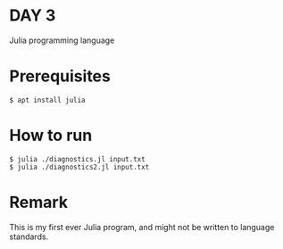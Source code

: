 # DAY 3

Julia programming language

# Prerequisites

```console
$ apt install julia
```

# How to run

```console
$ julia ./diagnostics.jl input.txt
$ julia ./diagnostics2.jl input.txt
```

# Remark

This is my first ever Julia program, and might not be written to language standards.
